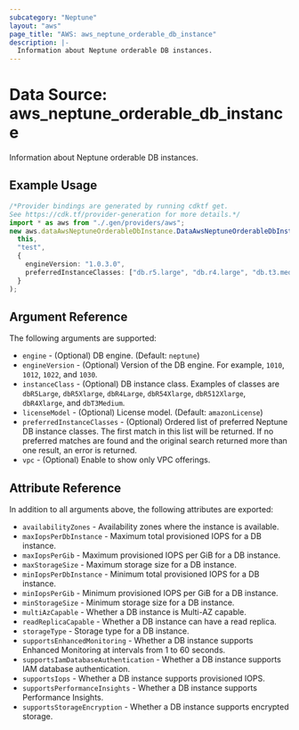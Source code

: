 ```yaml
---
subcategory: "Neptune"
layout: "aws"
page_title: "AWS: aws_neptune_orderable_db_instance"
description: |-
  Information about Neptune orderable DB instances.
---
```


# Data Source: aws\_neptune\_orderable\_db\_instance

Information about Neptune orderable DB instances.

## Example Usage

```typescript
/*Provider bindings are generated by running cdktf get.
See https://cdk.tf/provider-generation for more details.*/
import * as aws from "./.gen/providers/aws";
new aws.dataAwsNeptuneOrderableDbInstance.DataAwsNeptuneOrderableDbInstance(
  this,
  "test",
  {
    engineVersion: "1.0.3.0",
    preferredInstanceClasses: ["db.r5.large", "db.r4.large", "db.t3.medium"],
  }
);

```

## Argument Reference

The following arguments are supported:

* `engine` - (Optional) DB engine. (Default: `neptune`)
* `engineVersion` - (Optional) Version of the DB engine. For example, `1010`, `1012`, `1022`, and `1030`.
* `instanceClass` - (Optional) DB instance class. Examples of classes are `dbR5Large`, `dbR5Xlarge`, `dbR4Large`, `dbR54Xlarge`, `dbR512Xlarge`, `dbR4Xlarge`, and `dbT3Medium`.
* `licenseModel` - (Optional) License model. (Default: `amazonLicense`)
* `preferredInstanceClasses` - (Optional) Ordered list of preferred Neptune DB instance classes. The first match in this list will be returned. If no preferred matches are found and the original search returned more than one result, an error is returned.
* `vpc` - (Optional) Enable to show only VPC offerings.

## Attribute Reference

In addition to all arguments above, the following attributes are exported:

* `availabilityZones` - Availability zones where the instance is available.
* `maxIopsPerDbInstance` - Maximum total provisioned IOPS for a DB instance.
* `maxIopsPerGib` - Maximum provisioned IOPS per GiB for a DB instance.
* `maxStorageSize` - Maximum storage size for a DB instance.
* `minIopsPerDbInstance` - Minimum total provisioned IOPS for a DB instance.
* `minIopsPerGib` - Minimum provisioned IOPS per GiB for a DB instance.
* `minStorageSize` - Minimum storage size for a DB instance.
* `multiAzCapable` - Whether a DB instance is Multi-AZ capable.
* `readReplicaCapable` - Whether a DB instance can have a read replica.
* `storageType` - Storage type for a DB instance.
* `supportsEnhancedMonitoring` - Whether a DB instance supports Enhanced Monitoring at intervals from 1 to 60 seconds.
* `supportsIamDatabaseAuthentication` - Whether a DB instance supports IAM database authentication.
* `supportsIops` - Whether a DB instance supports provisioned IOPS.
* `supportsPerformanceInsights` - Whether a DB instance supports Performance Insights.
* `supportsStorageEncryption` - Whether a DB instance supports encrypted storage.

